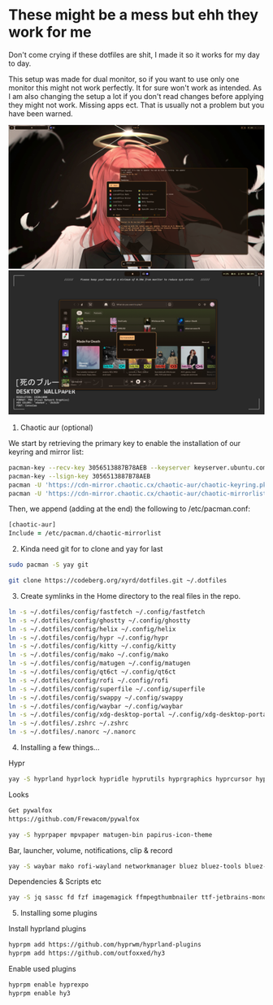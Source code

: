 
# These might be a mess but ehh they work for me
Don't come crying if these dotfiles are shit, I made it so it works for my day to day.

This setup was made for dual monitor, so if you want to use only one monitor this might not work perfectly. It for sure won't work as intended.
As I am also changing the setup a lot if you don't read changes before applying they might not work. Missing apps ect. That is usually not a problem but you have been warned.

![monitor_primary](monitor_primary.png)
![monitor_secondary](monitor_secondary.png)


1. Chaotic aur (optional)

We start by retrieving the primary key to enable the installation of our keyring and mirror list:
```zsh
pacman-key --recv-key 3056513887B78AEB --keyserver keyserver.ubuntu.com
pacman-key --lsign-key 3056513887B78AEB
pacman -U 'https://cdn-mirror.chaotic.cx/chaotic-aur/chaotic-keyring.pkg.tar.zst'
pacman -U 'https://cdn-mirror.chaotic.cx/chaotic-aur/chaotic-mirrorlist.pkg.tar.zst'
```

Then, we append (adding at the end) the following to /etc/pacman.conf:
```zsh
[chaotic-aur]
Include = /etc/pacman.d/chaotic-mirrorlist
```


2. Kinda need git for to clone and yay for last
```zsh
sudo pacman -S yay git
```
```zsh
git clone https://codeberg.org/xyrd/dotfiles.git ~/.dotfiles
```


3. Create symlinks in the Home directory to the real files in the repo.

```zsh
ln -s ~/.dotfiles/config/fastfetch ~/.config/fastfetch
ln -s ~/.dotfiles/config/ghostty ~/.config/ghostty
ln -s ~/.dotfiles/config/helix ~/.config/helix
ln -s ~/.dotfiles/config/hypr ~/.config/hypr
ln -s ~/.dotfiles/config/kitty ~/.config/kitty
ln -s ~/.dotfiles/config/mako ~/.config/mako
ln -s ~/.dotfiles/config/matugen ~/.config/matugen
ln -s ~/.dotfiles/config/qt6ct ~/.config/qt6ct
ln -s ~/.dotfiles/config/rofi ~/.config/rofi
ln -s ~/.dotfiles/config/superfile ~/.config/superfile
ln -s ~/.dotfiles/config/swappy ~/.config/swappy
ln -s ~/.dotfiles/config/waybar ~/.config/waybar
ln -s ~/.dotfiles/config/xdg-desktop-portal ~/.config/xdg-desktop-portal
ln -s ~/.dotfiles/.zshrc ~/.zshrc
ln -s ~/.dotfiles/.nanorc ~/.nanorc
```


4.  Installing a few things...

Hypr
```zsh
yay -S hyprland hyprlock hypridle hyprutils hyprgraphics hyprcursor hyprland-qt-support hyprwayland-scanner hyprpicker xdg-desktop-portal-hyprland hyprland-qtutils hyprland-protocols aquamarine hyprpolkitagent wayland-protocols qt6ct xdg-desktop-portal-gtk xdg-desktop-portal-wlr
```
Looks
```zsh
Get pywalfox
https://github.com/Frewacom/pywalfox
```
```zsh
yay -S hyprpaper mpvpaper matugen-bin papirus-icon-theme
```
Bar, launcher, volume, notifications, clip & record
```zsh 
yay -S waybar mako rofi-wayland networkmanager bluez bluez-tools bluez-utils wl-clipboard clipman grimblast-git wf-recorder better-control-git swappy hyprsessionmanager-git
```
Dependencies & Scripts etc
```zsh
yay -S jq sassc fd fzf imagemagick ffmpegthumbnailer ttf-jetbrains-mono-nerd noto-fonts-emoji kitty zsh fastfetch socat sed nvtop btop eza xorg-xhost cpio cmake git meson and gcc make
```


5. Installing some plugins

Install hyprland plugins
```zsh
hyprpm add https://github.com/hyprwm/hyprland-plugins
hyprpm add https://github.com/outfoxxed/hy3
```
Enable used plugins
```zsh
hyprpm enable hyprexpo
hyprpm enable hy3
```
